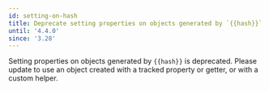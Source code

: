 ```yaml
---
id: setting-on-hash
title: Deprecate setting properties on objects generated by `{{hash}}`
until: '4.4.0'
since: '3.28'
---
```


Setting properties on objects generated by `{{hash}}` is deprecated. Please update to use an object created with a tracked property or getter, or with a custom helper.